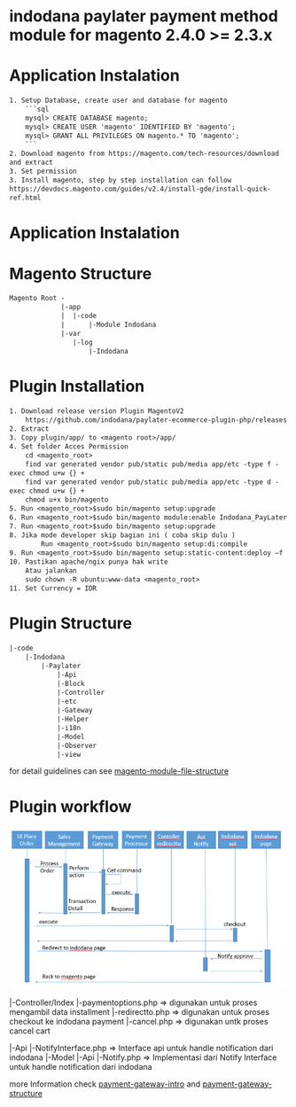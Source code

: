 # indodana paylater payment method module for magento 2.4.0 >= 2.3.x 
# Application Instalation
    1. Setup Database, create user and database for magento 
        ```sql
        mysql> CREATE DATABASE magento;
        mysql> CREATE USER 'magento' IDENTIFIED BY 'magento';
        mysql> GRANT ALL PRIVILEGES ON magento.* TO 'magento';
        ```
    2. Download magento from https://magento.com/tech-resources/download and extract 
    3. Set permission 
    3. Install magento, step by step installation can follow https://devdocs.magento.com/guides/v2.4/install-gde/install-quick-ref.html

# Application Instalation
# Magento Structure
    Magento Root -
                 |-app
                 |  |-code
                 |      |-Module Indodana
                 |-var
                    |-log
                        |-Indodana
# Plugin Installation 
    1. Download release version Plugin MagentoV2
        https://github.com/indodana/paylater-ecommerce-plugin-php/releases
    2. Extract 
    3. Copy plugin/app/ to <magento root>/app/
    4. Set folder Acces Permission 
        cd <magento_root>
        find var generated vendor pub/static pub/media app/etc -type f -exec chmod u+w {} +
        find var generated vendor pub/static pub/media app/etc -type d -exec chmod u+w {} +
        chmod u+x bin/magento
    5. Run <magento_root>$sudo bin/magento setup:upgrade
    6. Run <magento_root>$sudo bin/magento module:enable Indodana_PayLater
    7. Run <magento_root>$sudo bin/magento setup:upgrade
    8. Jika mode developer skip bagian ini ( coba skip dulu ) 
            Run <magento_root>$sudo bin/magento setup:di:compile
    9. Run <magento_root>$sudo bin/magento setup:static-content:deploy –f
    10. Pastikan apache/ngix punya hak write
        Atau jalankan 
        sudo chown -R ubuntu:www-data <magento_root>
    11. Set Currency = IDR
   

# Plugin Structure
    |-code
        |-Indodana
            |-Paylater
                |-Api
                |-Block
                |-Controller
                |-etc
                |-Gateway
                |-Helper
                |-i18n
                |-Model
                |-Observer
                |-view
for detail guidelines can see [magento-module-file-structure](https://devdocs.magento.com/guides/v2.4/extension-dev-guide/build/module-file-structure.html)



# Plugin workflow 
![alt Plugin workflow](docs/flow.PNG)


|-Controller/Index
    |-paymentoptions.php    => digunakan untuk proses mengambil data installment
    |-redirectto.php        => digunakan untuk proses checkout ke indodana payment
    |-cancel.php            => digunakan untk proses cancel cart

|-Api
    |-NotifyInterface.php   => Interface api untuk handle notification dari indodana
|-Model
    |-Api
        |-Notify.php        => Implementasi dari Notify Interface untuk handle notification dari indodana

more Information check [payment-gateway-intro](https://devdocs.magento.com/guides/v2.3/payments-integrations/payment-gateway/payment-gateway-intro.html) 
and [payment-gateway-structure](https://devdocs.magento.com/guides/v2.4/payments-integrations/payment-gateway/payment-gateway-structure.html)

